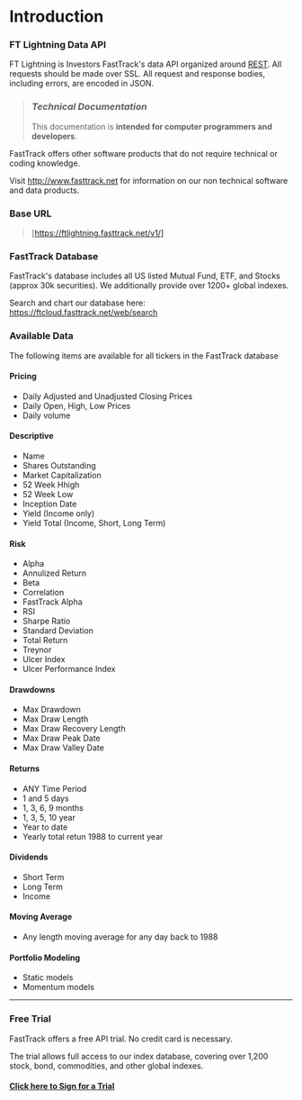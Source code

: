# Introduction

### FT Lightning Data API
FT Lightning is Investors FastTrack's data API organized around [REST](http://en.wikipedia.org/wiki/Representational_State_Transfer). All requests should be made over SSL. All request and response bodies, including errors, are encoded in JSON.

<!-- theme: danger -->
>### *Technical Documentation*
>This documentation is **intended for computer programmers and developers**. 
>
FastTrack offers other software products that do not require technical or coding knowledge. 
>
Visit http://www.fasttrack.net for information on our non technical software and data products.


### Base URL
>[https://ftlightning.fasttrack.net/v1/]


### FastTrack Database
FastTrack's database includes all US listed Mutual Fund, ETF, and Stocks (approx 30k securities). We additionally provide over 1200+ global indexes.

Search and chart our database here: https://ftcloud.fasttrack.net/web/search


### Available Data
The following items are available for all tickers in the FastTrack database

#### Pricing
- Daily Adjusted and Unadjusted Closing Prices
- Daily Open, High, Low Prices
- Daily volume

#### Descriptive
- Name
- Shares Outstanding
- Market Capitalization
- 52 Week Hhigh
- 52 Week Low
- Inception Date
- Yield (Income only)
- Yield Total (Income, Short, Long Term)

#### Risk
- Alpha
- Annulized Return
- Beta
- Correlation
- FastTrack Alpha
- RSI
- Sharpe Ratio
- Standard Deviation
- Total Return
- Treynor
- Ulcer Index
- Ulcer Performance Index

#### Drawdowns
- Max Drawdown
- Max Draw Length
- Max Draw Recovery Length
- Max Draw Peak Date
- Max Draw Valley Date

#### Returns
- ANY Time Period
- 1 and 5 days
- 1, 3, 6, 9 months
- 1, 3, 5, 10 year
- Year to date
- Yearly total retun 1988 to current year

#### Dividends
- Short Term
- Long Term
- Income


#### Moving Average
- Any length moving average for any day back to 1988

#### Portfolio Modeling
- Static models
- Momentum models

---

### Free Trial
FastTrack offers a free API trial. No credit card is necessary. 

The trial allows full access to our index database, covering over 1,200 stock, bond, commodities, and other global indexes. 

#### [Click here to Sign for a Trial](https://subscribe.fasttrack.net/landing/api/apilanding.html)
